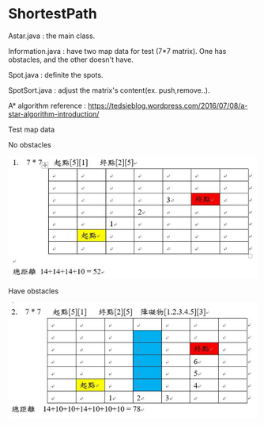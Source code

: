 # ShortestPath

Astar.java : the main class.

Information.java : have two map data for test (7*7 matrix). One has obstacles, and the other doesn't have.

Spot.java : definite the spots.

SpotSort.java : adjust the matrix's content(ex. push,remove..).

A* algorithm reference : https://tedsieblog.wordpress.com/2016/07/08/a-star-algorithm-introduction/


Test map data

No obstacles





![image](https://github.com/codingx-2019-team4/ShortestPath/blob/master/test%20map/7x7map_1.JPG)

Have obstacles





![image](https://github.com/codingx-2019-team4/ShortestPath/blob/master/test%20map/7x7map_2.JPG)
